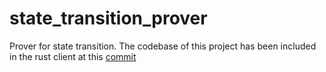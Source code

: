# state_transition_prover
Prover for state transition. 
The codebase of this project has been included in the rust client at this [commit](https://github.com/Cypher-Zer0x/rust-client/commit/279429606f8a73400977c24ceb0daf286fe066e0)
